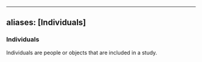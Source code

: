 
---
aliases: [Individuals]
---
### Individuals

Individuals are people or objects that are included in a study.